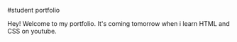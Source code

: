 #student portfolio

Hey! Welcome to my portfolio. It's coming tomorrow when i learn HTML and CSS on youtube.